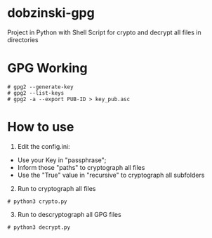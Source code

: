 # dobzinski-gpg
Project in Python with Shell Script for crypto and decrypt all files in directories

# GPG Working
```
# gpg2 --generate-key
# gpg2 --list-keys
# gpg2 -a --export PUB-ID > key_pub.asc
```

# How to use

1. Edit the config.ini:
 - Use your Key in "passphrase";
 - Inform those "paths" to cryptograph all files
 - Use the "True" value in "recursive" to cryptograph all subfolders

2. Run to cryptograph all files
```
# python3 crypto.py
```

3. Run to descryptograph all GPG files
```
# python3 decrypt.py
```
